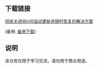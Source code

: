 

## 下载链接
[彻底关闭Win10自动更新并随时恢复的解决方案](https://pan.quark.cn/s/b741d3c625c9) 

(备用: [备用下载](https://pan.baidu.com/s/1fcnfduaUXW3XqfMxXkKA1g?pwd=1234))

## 说明

该仓库仅用于学习交流，请勿用于商业用途。
